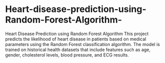 # Heart-disease-prediction-using-Random-Forest-Algorithm-
Heart Disease Prediction using Random Forest Algorithm This project predicts the likelihood of heart disease in patients based on medical parameters using the Random Forest classification algorithm. The model is trained on historical health datasets that include features such as age, gender, cholesterol levels, blood pressure, and ECG results.
